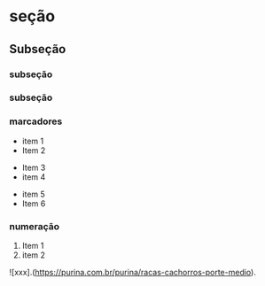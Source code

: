 # seção

## Subseção

### subseção

### subseção 

### marcadores 
- item 1
- Item 2
+ Item 3
+ item 4
* item 5
* Item 6

### numeração
1. Item 1
2. item 2

![xxx].(https://purina.com.br/purina/racas-cachorros-porte-medio).

